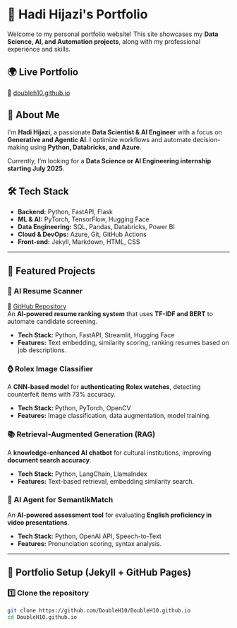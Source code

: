 # 🎨 Hadi Hijazi's Portfolio

Welcome to my personal portfolio website! This site showcases my **Data Science, AI, and Automation projects**, along with my professional experience and skills.

## 🌍 Live Portfolio
🔗 [doubleh10.github.io](https://doubleh10.github.io)

## 📌 About Me
I'm **Hadi Hijazi**, a passionate **Data Scientist & AI Engineer** with a focus on **Generative and Agentic AI**. I optimize workflows and automate decision-making using **Python, Databricks, and Azure**. 

Currently, I’m looking for a **Data Science or AI Engineering internship starting July 2025**.

## 🛠️ Tech Stack
- **Backend:** Python, FastAPI, Flask  
- **ML & AI:** PyTorch, TensorFlow, Hugging Face  
- **Data Engineering:** SQL, Pandas, Databricks, Power BI  
- **Cloud & DevOps:** Azure, Git, GitHub Actions  
- **Front-end:** Jekyll, Markdown, HTML, CSS  

---

## 🚀 Featured Projects

### **📄 AI Resume Scanner**
🔗 [GitHub Repository](https://github.com/DoubleH10/ai-resume-scanner)  
An **AI-powered resume ranking system** that uses **TF-IDF and BERT** to automate candidate screening.
- **Tech Stack:** Python, FastAPI, Streamlit, Hugging Face
- **Features:** Text embedding, similarity scoring, ranking resumes based on job descriptions.

### **⌚ Rolex Image Classifier**
A **CNN-based model** for **authenticating Rolex watches**, detecting counterfeit items with 73% accuracy.
- **Tech Stack:** Python, PyTorch, OpenCV
- **Features:** Image classification, data augmentation, model training.

### **📚 Retrieval-Augmented Generation (RAG)**
A **knowledge-enhanced AI chatbot** for cultural institutions, improving **document search accuracy**.
- **Tech Stack:** Python, LangChain, LlamaIndex
- **Features:** Text-based retrieval, embedding similarity search.

### **🤖 AI Agent for SemantikMatch**
An **AI-powered assessment tool** for evaluating **English proficiency in video presentations**.
- **Tech Stack:** Python, OpenAI API, Speech-to-Text
- **Features:** Pronunciation scoring, syntax analysis.

---

## 🎨 Portfolio Setup (Jekyll + GitHub Pages)
### **1️⃣ Clone the repository**
```bash
git clone https://github.com/DoubleH10/DoubleH10.github.io
cd DoubleH10.github.io
